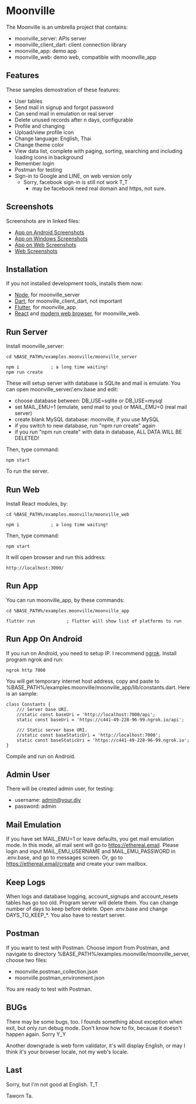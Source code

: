 # Moonville

The Moonville is an umbrella project that contains:

* moonville_server: APIs server
* moonville_client_dart: client connection library
* moonville_app: demo app
* moonville_web: demo web, compatible with moonville_app

## Features

These samples demostration of these features:

* User tables
* Send mail in signup and forgot password
* Can send mail in emulation or real server
* Delete unused records after n days, configurable
* Profile and changing
* Upload/view profile icon
* Change language: English, Thai
* Change theme color
* View data list, complete with paging, sorting, searching and including loading icons in background
* Remember login
* Postman for testing
* Sign-in to Google and LINE, on web version only
	+ Sorry, facebook sign-in is still not work T_T
		- may be facebook need real domain and https, not sure.

## Screenshots

Screenshots are in linked files:

* [App on Android Screenshots](https://htmlpreview.github.io/?https://github.com/taworn-ta7/examples.moonville/blob/main/doc/screens-app_on_android.html)
* [App on Windows Screenshots](https://htmlpreview.github.io/?https://github.com/taworn-ta7/examples.moonville/blob/main/doc/screens-app_on_win.html)
* [App on Web Screenshots](https://htmlpreview.github.io/?https://github.com/taworn-ta7/examples.moonville/blob/main/doc/screens-app_on_web.html)
* [Web Screenshots](https://htmlpreview.github.io/?https://github.com/taworn-ta7/examples.moonville/blob/main/doc/screens-web.html)

## Installation

If you not installed development tools, installs them now:

* [Node](https://nodejs.org/), for moonville_server
* [Dart](https://dart.dev/), for moonville_client_dart, not important
* [Flutter](https://flutter.dev/), for moonville_app
* [React](https://reactjs.org/) and [modern web browser](https://www.google.com/chrome/), for moonville_web.

## Run Server

Install moonville_server:

	cd %BASE_PATH%/examples.moonville/moonville_server

	npm i            ; a long time waiting!
	npm run create

These will setup server with database is SQLite and mail is emulate.  You can open moonville_server/.env.base and edit:

* choose database between: DB_USE=sqlite or DB_USE=mysql
* set MAIL_EMU=1 (emulate, send mail to you) or MAIL_EMU=0 (real mail server)
* create blank MySQL database: moonville, if you use MySQL
* if you switch to new database, run "npm run create" again
* if you run "npm run create" with data in database, ALL DATA WILL BE DELETED!

Then, type command:

	npm start

To run the server.

## Run Web

Install React modules, by:

	cd %BASE_PATH%/examples.moonville/moonville_web

	npm i            ; a long time waiting!

Then, type command:

	npm start

It will open browser and run this address:

	http://localhost:3000/

## Run App

You can run moonville_app, by these commands:

	cd %BASE_PATH%/examples.moonville/moonville_app

	flutter run            ; flutter will show list of platforms to run

## Run App On Android

If you run on Android, you need to setup IP.  I recommend [ngrok](https://ngrok.com/).  Install program ngrok and run:

	ngrok http 7000

You will get temporary internet host address, copy and paste to %BASE_PATH%/examples.moonville/moonville_app/lib/constants.dart.  Here is an sample:

	class Constants {
		/// Server base URI.
		//static const baseUri = 'http://localhost:7000/api';
		static const baseUri = 'https://c441-49-228-96-99.ngrok.io/api';

		/// Static server base URI.
		//static const baseStaticUri = 'http://localhost:7000';
		static const baseStaticUri = 'https://c441-49-228-96-99.ngrok.io';
	}

Compile and run on Android.

## Admin User

There will be created admin user, for testing:

* username: admin@your.diy
* password: admin

## Mail Emulation

If you have set MAIL_EMU=1 or leave defaults, you get mail emulation mode.  In this mode, all mail sent will go to https://ethereal.email.  Please login and input MAIL_EMU_USERNAME and MAIL_EMU_PASSWORD in .env.base, and go to messages screen.  Or, go to https://ethereal.email/create and create your own mailbox.

## Keep Logs

When logs and database logging, account_signups and account_resets tables has go too old.  Program server will delete them.  You can change number of days to keep before delete. Open .env.base and change DAYS_TO_KEEP_*. You also have to restart server.

## Postman

If you want to test with Postman. Choose import from Postman, and navigate to directory %BASE_PATH%/examples.moonville/moonville_server, choose two files:

* moonville.postman_collection.json
* moonville.postman_environment.json

You are ready to test with Postman.

## BUGs

There may be some bugs, too. I founds something about exception when exit, but only run debug mode. Don't know how to fix, because it doesn't happen again. Sorry Y_Y

Another downgrade is web form validator, it's will display English, or may I think it's your browser locale, not my web's locale.

## Last

Sorry, but I'm not good at English. T_T

Taworn Ta.
